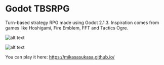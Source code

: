 # Godot TBSRPG
Turn-based strategy RPG made using Godot 2.1.3. Inspiration comes from games like Hoshigami, Fire Emblem, FFT and Tactics Ogre.

![alt text](https://image.prntscr.com/image/3a54ce3b72384cd49514c5cf580e7d44.png)

![alt text](https://image.prntscr.com/image/e4da2a6edf95480788af61c3b34d37d0.png)

You can play it here: https://mikasasukasa.github.io/
